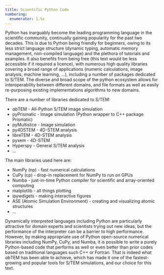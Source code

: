 ```yaml
---
title: Scientific Python Code
numbering:
  enumerator: 1.%s
---
```


Python has inarguably become the leading programming language in the scientific community, continually gaining popularity for the past two decades. This is due to Python being friendly for beginners, owing to its less strict language structure (dynamic typing, automatic memory management, non-compiled language) and the plethora of tutorials and examples. It also benefits from being free (this text would be less accessible if it required a licence), with numerous high quality libraries covering a broad range of applications (numeric calculations, image analysis, machine learning, ...), including a number of packages dedicated to S/TEM. The diverse and broad scope of the python ecosystem allows for interoperability between different domains, and file formats as well as easily re-purposing existing implementations algorithms to new domains.

There are a number of libraries dedicated to S/TEM:
- *ab*TEM - All-Python S/TEM image simulation
- pyPrismatic - Image simulation (Python wrapper to C++ package Prismatic)
- pyMultislice - Image simulation 
- py4DSTEM - 4D-STEM analysis
- libreTEM - 4D-STEM analysis
- pyxem - 4D-STEM
- Hyperspy - General S/TEM analysis 
- ...

The main libraries used here are:
- NumPy (np) - fast numerical calculations
- CuPy (cp) - drop-in replacement for NumPy to run on GPUs
- Numba - just-in-time Python compiler for scientific and array-oriented computing
- matplotlib - all things plotting 
- ipywdigets - making interactive figures
- ASE (Atomic Simulation Environment) - creating and visualizing atomic structures   
- ...

Dynamically interpreted languages including Python are particularly attractive for domain experts and scientists trying out new ideas, but the performance of the interpreter can be a barrier to high performance. However, by making appropriate use of Python open-source numerical libraries including NumPy, CuPy, and Numba, it is possible to write a purely Python-based code that performs as well or even better than prior codes based on traditional languages such C++ or Fortran. That is indeed what *ab*TEM has been able to achieve, which has made it one of the fastest-growing and popular tools for S/TEM simulations, and our choice for this text.